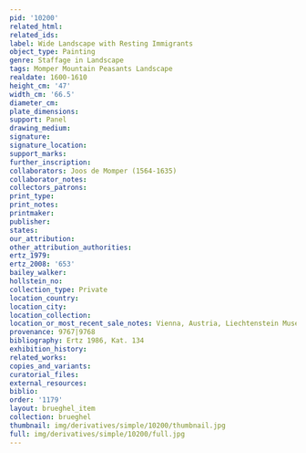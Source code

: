 ```yaml
---
pid: '10200'
related_html: 
related_ids: 
label: Wide Landscape with Resting Immigrants
object_type: Painting
genre: Staffage in Landscape
tags: Momper Mountain Peasants Landscape
realdate: 1600-1610
height_cm: '47'
width_cm: '66.5'
diameter_cm: 
plate_dimensions: 
support: Panel
drawing_medium: 
signature: 
signature_location: 
support_marks: 
further_inscription: 
collaborators: Joos de Momper (1564-1635)
collaborator_notes: 
collectors_patrons: 
print_type: 
print_notes: 
printmaker: 
publisher: 
states: 
our_attribution: 
other_attribution_authorities: 
ertz_1979: 
ertz_2008: '653'
bailey_walker: 
hollstein_no: 
collection_type: Private
location_country: 
location_city: 
location_collection: 
location_or_most_recent_sale_notes: Vienna, Austria, Liechtenstein Museum
provenance: 9767|9768
bibliography: Ertz 1986, Kat. 134
exhibition_history: 
related_works: 
copies_and_variants: 
curatorial_files: 
external_resources: 
biblio: 
order: '1179'
layout: brueghel_item
collection: brueghel
thumbnail: img/derivatives/simple/10200/thumbnail.jpg
full: img/derivatives/simple/10200/full.jpg
---
```

